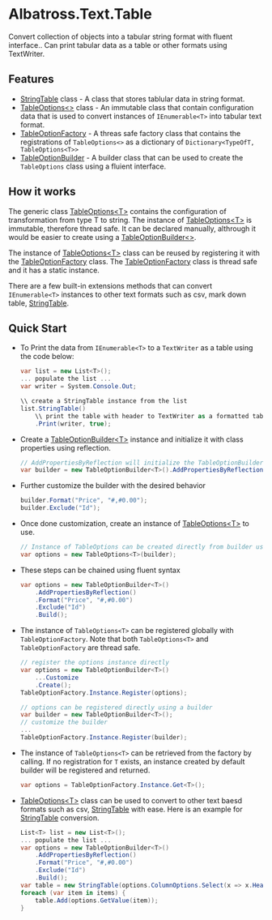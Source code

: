 # Albatross.Text.Table
Convert collection of objects into a tabular string format with fluent interface..  Can print tabular data as a table or other formats using TextWriter.

## Features
* [StringTable](./StringTable.cs) class - A class that stores tablular data in string format.
* [TableOptions<>](./TableOptions.cs) class - An immutable class that contain configuration data that is used to convert instances of `IEnumerable<T>` into tabular text format.
* [TableOptionFactory](./TableOptionFactory.cs) - A threas safe factory class that contains the registrations of `TableOptions<>` as a dictionary of `Dictionary<TypeOfT, TableOptions<T>>`
* [TableOptionBuilder](./TableOptionBuilder.cs) - A builder class that can be used to create the `TableOptions` class using a fluient interface.

## How it works
The generic class [TableOptions\<T>](./TableOptions.cs) contains the configuration of transformation from type T to string.  The instance of [TableOptions\<T>](./TableOptions.cs) is immutable, therefore thread safe.  It can be declared manually, althrough it would be easier to create using a [TableOptionBuilder<>](./TableOptionBuilder.cs).

The instance of [TableOptions\<T>](./TableOptions.cs) class can be reused by registering it with the [TableOptionFactory](./TableOptionFactory.cs) class.  The [TableOptionFactory](./TableOptionFactory.cs) class is thread safe and it has a static instance.

There are a few built-in extensions methods that can convert `IEnumerable<T>` instances to other text formats such as csv, mark down table, [StringTable](./StringTable.cs).

## Quick Start
* To Print the data from `IEnumerable<T>` to a `TextWriter` as a table using the code below:
	```csharp
	var list = new List<T>();
	... populate the list ...
	var writer = System.Console.Out;
	
	\\ create a StringTable instance from the list
	list.StringTable()
		\\ print the table with header to TextWriter as a formatted table
		.Print(writer, true);	
	```
* Create a [TableOptionBuilder\<T>](./TableOptionBuilder.cs) instance and initialize it with class properties using reflection.
	```csharp
	// AddPropertiesByReflection will initialize the TableOptionBuilder instance with the public instance properties as its columns.  It uses the default formatter from `BuilderExtensions.DefaultFormat`
	var builder = new TableOptionBuilder<T>().AddPropertiesByReflection();
	```
* Further customize the builder with the desired behavior
	```csharp
	builder.Format("Price", "#,#0.00");
	builder.Exclude("Id");
	```
* Once done customization, create an instance of [TableOptions\<T>](./TableOptions.cs) to use.
	```csharp
	// Instance of TableOptions can be created directly from builder using its constructor.
	var options = new TableOptions<T>(builder);
	```
* These steps can be chained using fluent syntax
	```csharp
	var options = new TableOptionBuilder<T>()
		.AddPropertiesByReflection()
		.Format("Price", "#,#0.00")
		.Exclude("Id")
		.Build();
	```
* The instance of `TableOptions<T>` can be registered globally with `TableOptionFactory`.  Note that both `TableOptions<T>` and `TableOptionFactory` are thread safe.
	```csharp
	// register the options instance directly
	var options = new TableOptionBuilder<T>()
		...Customize
		.Create();
	TableOptionFactory.Instance.Register(options);

	// options can be registered directly using a builder
	var builder = new TableOptionBuilder<T>();
	// customize the builder
	...
	TableOptionFactory.Instance.Register(builder);
	```
* The instance of `TableOptions<T>` can be retrieved from the factory by calling.  If no registration for `T` exists, an instance created by default builder will be registered and returned.
	```csharp
	var options = TableOptionFactory.Instance.Get<T>();
	```
* [TableOptions\<T>](./TableOptions.cs) class can be used to convert to other text baesd formats such as csv, [StringTable](./StringTable.cs) with ease.  Here is an example for [StringTable](./StringTable.cs) conversion.
	```csharp
	List<T> list = new List<T>();
	... populate the list ...
	var options = new TableOptionBuilder<T>()
		.AddPropertiesByReflection()
		.Format("Price", "#,#0.00")
		.Exclude("Id")
		.Build();
	var table = new StringTable(options.ColumnOptions.Select(x => x.Header));
	foreach (var item in items) {
		table.Add(options.GetValue(item));
	}
	```